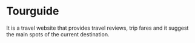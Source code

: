 # Tourguide
It is a travel website that provides travel reviews, trip fares and it suggest the main spots of the current destination.
